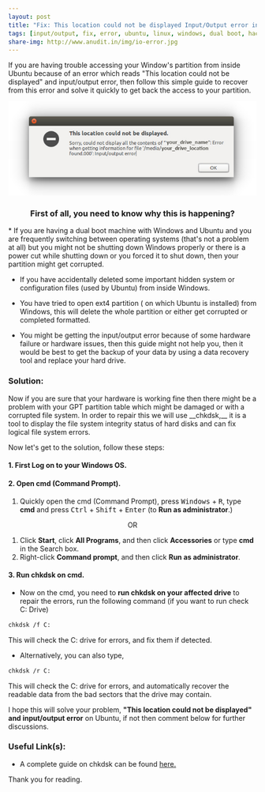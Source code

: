```yaml
---
layout: post
title: "Fix: This location could not be displayed Input/Output error in Ubuntu"
tags: [input/output, fix, error, ubuntu, linux, windows, dual boot, hack]
share-img: http://www.anudit.in/img/io-error.jpg
---
```


If you are having trouble accessing your Window's partition from inside Ubuntu because of an error which reads "This location could not be displayed" and input/output error, then follow this simple guide to recover from this error and solve it quickly to get back the access to your partition.

<center><img src="/img/io-error.jpg"></center>

<center><h3>First of all, you need to know why this is happening?</h3></center>
* If you are having a dual boot machine with Windows and Ubuntu and you are frequently switching between operating systems (that's not a problem at all) but you might not be shutting down Windows properly or there is a power cut while shutting down or you forced it to shut down, then your partition might get corrupted.

<div class="ads">
<script type="text/javascript">
  ( function() {
    if (window.CHITIKA === undefined) { window.CHITIKA = { 'units' : [] }; };
    var unit = {"calltype":"async[2]","publisher":"anuditverma","width":320,"height":50,"sid":"Chitika Default"};
    var placement_id = window.CHITIKA.units.length;
    window.CHITIKA.units.push(unit);
    document.write('<div id="chitikaAdBlock-' + placement_id + '"></div>');
}());
</script>
<script type="text/javascript" src="//cdn.chitika.net/getads.js" async></script>
</div>

* If you have accidentally deleted some important hidden system or configuration files (used by Ubuntu) from inside Windows.

* You have tried to open ext4 partition ( on which Ubuntu is installed) from Windows, this will delete the whole partition or either get corrupted or completed formatted.

* You might be getting the input/output error because of some hardware failure or hardware issues, then this guide might not help you, then it would be best to get the backup of your data by using a data recovery tool and replace your hard drive.


<h3>Solution:</h3> Now if you are sure that your hardware is working fine then there might be a problem with your GPT partition table which might be damaged or with a corrupted file system. In order to repair this we will use __chkdsk,__ it is a tool to display the file system integrity status of hard disks and can fix logical file system errors. 

Now let's get to the solution, follow these steps: 

#### __1. First Log on to your Windows OS.__

#### __2. Open cmd (Command Prompt).__

1. Quickly open the cmd (Command Prompt), press <kbd>Windows</kbd> + <kbd>R</kbd>, type __cmd__ and press <kbd>Ctrl</kbd> + <kbd>Shift</kbd> + <kbd>Enter</kbd> (to __Run as administrator__.)

<center>OR</center>

1. Click __Start__, click __All Programs__, and then click __Accessories__ or type __cmd__ in the Search box.
2. Right-click __Command prompt__, and then click __Run as administrator__.

<div class="ads">
<div class="mobile-js-hide">
<script type="text/javascript">
  ( function() {
    if (window.CHITIKA === undefined) { window.CHITIKA = { 'units' : [] }; };
    var unit = {"calltype":"async[2]","publisher":"anuditverma","width":728,"height":90,"sid":"Chitika Default"};
    var placement_id = window.CHITIKA.units.length;
    window.CHITIKA.units.push(unit);
    document.write('<div id="chitikaAdBlock-' + placement_id + '"></div>');
}());
</script>
<script type="text/javascript" src="//cdn.chitika.net/getads.js" async></script>
</div>
</div>

#### __3. Run chkdsk on cmd.__

* Now on the cmd, you need to __run chkdsk on your affected drive__ to repair the errors, run the following command (if you want to run check C: Drive)

```bash
chkdsk /f C:
```
This will check the C: drive for errors, and fix them if detected.

* Alternatively, you can also type,

```bash
chkdsk /r C:
```
This will check the C: drive for errors, and automatically recover the readable data from the bad sectors that the drive may contain.

I hope this will solve your problem, __"This location could not be displayed" and input/output error__ on Ubuntu, if not then comment below for further discussions.

<h3>Useful Link(s):</h3>

* A complete guide on chkdsk can be found [here.](https://neosmart.net/wiki/chkdsk/)

Thank you for reading.